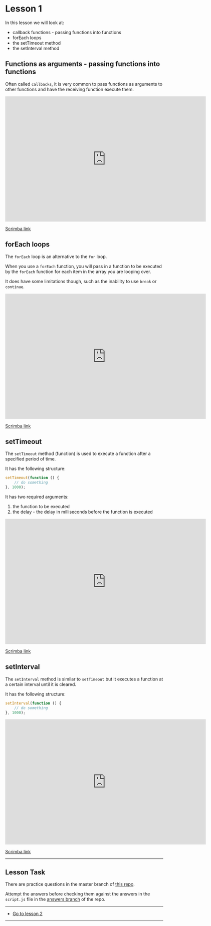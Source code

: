 # Lesson 1

In this lesson we will look at:

-   callback functions - passing functions into functions
-   forEach loops
-   the setTimeout method
-   the setInterval method

## Functions as arguments - passing functions into functions

Often called `callbacks`, it is very common to pass functions as arguments to other functions and have the receiving function execute them.

<iframe src="https://scrimba.com/c/cMgggbHG" width="640" height="400" frameborder="0" allow="autoplay; fullscreen" allowfullscreen></iframe>

<a href="https://scrimba.com/c/cMgggbHG" target="_blank">Scrimba link</a>

## forEach loops

The `forEach` loop is an alternative to the `for` loop.

When you use a `forEach` function, you will pass in a function to be executed by the `forEach` function for each item in the array you are looping over.

It does have some limitations though, such as the inability to use `break` or `continue`.

<iframe src="https://scrimba.com/c/cJggwKAN" width="640" height="400" frameborder="0" allow="autoplay; fullscreen" allowfullscreen></iframe>

<a href="https://scrimba.com/c/cJggwKAN" target="_blank">Scrimba link</a>

## setTimeout

The `setTimeout` method (function) is used to execute a function after a specified period of time.

It has the following structure:

```js
setTimeout(function () {
    // do something
}, 1000);
```

It has two required arguments:

1. the function to be executed
2. the delay - the delay in milliseconds before the function is executed

<iframe src="https://scrimba.com/c/cLgggqTQ" width="640" height="400" frameborder="0" allow="autoplay; fullscreen" allowfullscreen></iframe>

<a href="https://scrimba.com/c/cLgggqTQ" target="_blank">Scrimba link</a>

## setInterval

The `setInterval` method is similar to `setTimeout` but it executes a function at a certain interval until it is cleared.

It has the following structure:

```js
setInterval(function () {
    // do something
}, 1000);
```

<iframe src="https://scrimba.com/c/czLLpgfv" width="640" height="400" frameborder="0" allow="autoplay; fullscreen" allowfullscreen></iframe>

<a href="https://scrimba.com/c/czLLpgfv" target="_blank">Scrimba link</a>

---

## Lesson Task

There are practice questions in the master branch of [this repo](https://github.com/NoroffFEU/lesson-task-js1-module2-lesson1).

Attempt the answers before checking them against the answers in the `script.js` file in the [answers branch](https://github.com/NoroffFEU/lesson-task-js1-module2-lesson1/tree/answers) of the repo.

---

-   [Go to lesson 2](2)

---
